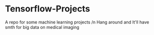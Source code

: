 # Tensorflow-Projects
A repo for some machine learning projects /n
Hang around and It'll have smth for big data on medical imaging
